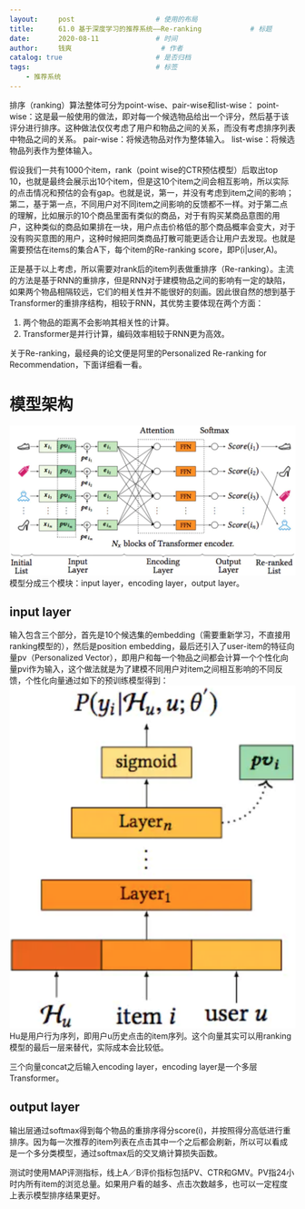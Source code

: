 ```yaml
---
layout:     post   				    # 使用的布局
title:      61.0 基于深度学习的推荐系统——Re-ranking			# 标题 
date:       2020-08-11  			# 时间
author:     钱爽 						# 作者
catalog: true 						# 是否归档
tags:								# 标签
    - 推荐系统
---
```


排序（ranking）算法整体可分为point-wise、pair-wise和list-wise：
point-wise：这是最一般使用的做法，即对每一个候选物品给出一个评分，然后基于该评分进行排序。这种做法仅仅考虑了用户和物品之间的关系，而没有考虑排序列表中物品之间的关系。
pair-wise：将候选物品对作为整体输入。
list-wise：将候选物品列表作为整体输入。

假设我们一共有1000个item，rank（point wise的CTR预估模型）后取出top 10，也就是最终会展示出10个item，但是这10个item之间会相互影响，所以实际的点击情况和预估的会有gap。也就是说，第一，并没有考虑到item之间的影响；第二，基于第一点，不同用户对不同item之间影响的反馈都不一样。对于第二点的理解，比如展示的10个商品里面有类似的商品，对于有购买某商品意图的用户，这种类似的商品如果排在一块，用户点击价格低的那个商品概率会变大，对于没有购买意图的用户，这种时候把同类商品打散可能更适合让用户去发现。也就是需要预估在items的集合A下，每个item的Re-ranking score，即P(i|user,A)。

正是基于以上考虑，所以需要对rank后的item列表做重排序（Re-ranking）。主流的方法是基于RNN的重排序，但是RNN对于建模物品之间的影响有一定的缺陷，如果两个物品相隔较远，它们的相关性并不能很好的刻画。因此很自然的想到基于Transformer的重排序结构，相较于RNN，其优势主要体现在两个方面：
1. 两个物品的距离不会影响其相关性的计算。
2. Transformer是并行计算，编码效率相较于RNN更为高效。

关于Re-ranking，最经典的论文便是阿里的Personalized Re-ranking for Recommendation，下面详细看一看。

# 模型架构

![PRM](/img/PRM-01.png)
模型分成三个模块：input layer，encoding layer，output layer。

## input layer

输入包含三个部分，首先是10个候选集的embedding（需要重新学习，不直接用ranking模型的），然后是position embedding，最后还引入了user-item的特征向量pv（Personalized Vector），即用户和每一个物品之间都会计算一个个性化向量pvi作为输入，这个做法就是为了建模不同用户对item之间相互影响的不同反馈，个性化向量通过如下的预训练模型得到：
![PRM](/img/PRM-02.png)
Hu是用户行为序列，即用户u历史点击的item序列。这个向量其实可以用ranking模型的最后一层来替代，实际成本会比较低。

三个向量concat之后输入encoding layer，encoding layer是一个多层Transformer。

## output layer

输出层通过softmax得到每个物品的重排序得分score(i)，并按照得分高低进行重排序。因为每一次推荐的item列表在点击其中一个之后都会刷新，所以可以看成是一个多分类模型，通过softmax后的交叉熵计算损失函数。

测试时使用MAP评测指标，线上A／B评价指标包括PV、CTR和GMV。PV指24小时内所有item的浏览总量。如果用户看的越多、点击次数越多，也可以一定程度上表示模型排序结果更好。